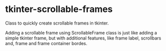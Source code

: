 # tkinter-scrollable-frames
Class to quickly create scrollable frames in tkinter.

Adding a scrollable frame using ScrollableFrame class is just like adding a simple tkinter frame, but with additional features, like frame label, scrollbars and, frame and frame container bordes.